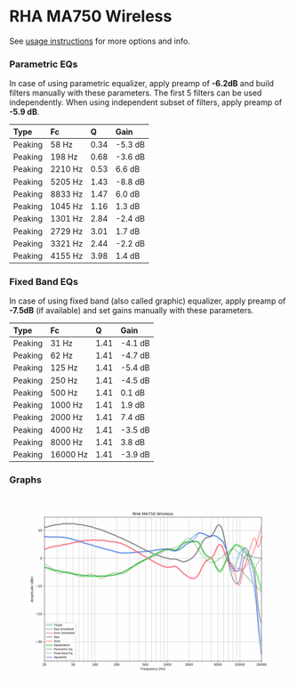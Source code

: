# RHA MA750 Wireless
See [usage instructions](https://github.com/jaakkopasanen/AutoEq#usage) for more options and info.

### Parametric EQs
In case of using parametric equalizer, apply preamp of **-6.2dB** and build filters manually
with these parameters. The first 5 filters can be used independently.
When using independent subset of filters, apply preamp of **-5.9 dB**.

| Type    | Fc      |    Q | Gain    |
|:--------|:--------|:-----|:--------|
| Peaking | 58 Hz   | 0.34 | -5.3 dB |
| Peaking | 198 Hz  | 0.68 | -3.6 dB |
| Peaking | 2210 Hz | 0.53 | 6.6 dB  |
| Peaking | 5205 Hz | 1.43 | -8.8 dB |
| Peaking | 8833 Hz | 1.47 | 6.0 dB  |
| Peaking | 1045 Hz | 1.16 | 1.3 dB  |
| Peaking | 1301 Hz | 2.84 | -2.4 dB |
| Peaking | 2729 Hz | 3.01 | 1.7 dB  |
| Peaking | 3321 Hz | 2.44 | -2.2 dB |
| Peaking | 4155 Hz | 3.98 | 1.4 dB  |

### Fixed Band EQs
In case of using fixed band (also called graphic) equalizer, apply preamp of **-7.5dB**
(if available) and set gains manually with these parameters.

| Type    | Fc       |    Q | Gain    |
|:--------|:---------|:-----|:--------|
| Peaking | 31 Hz    | 1.41 | -4.1 dB |
| Peaking | 62 Hz    | 1.41 | -4.7 dB |
| Peaking | 125 Hz   | 1.41 | -5.4 dB |
| Peaking | 250 Hz   | 1.41 | -4.5 dB |
| Peaking | 500 Hz   | 1.41 | 0.1 dB  |
| Peaking | 1000 Hz  | 1.41 | 1.9 dB  |
| Peaking | 2000 Hz  | 1.41 | 7.4 dB  |
| Peaking | 4000 Hz  | 1.41 | -3.5 dB |
| Peaking | 8000 Hz  | 1.41 | 3.8 dB  |
| Peaking | 16000 Hz | 1.41 | -3.9 dB |

### Graphs
![](./RHA%20MA750%20Wireless.png)